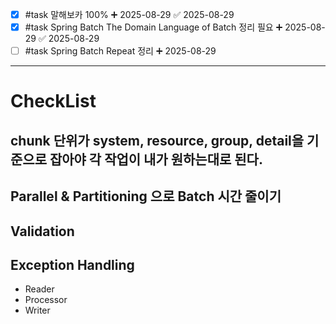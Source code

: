 - [x] #task 말해보카 100% ➕ 2025-08-29 ✅ 2025-08-29
- [x] #task Spring Batch The Domain Language of Batch 정리 필요 ➕ 2025-08-29 ✅ 2025-08-29
- [ ] #task Spring Batch Repeat 정리 ➕ 2025-08-29
****
# CheckList
## chunk 단위가 system, resource, group, detail을 기준으로 잡아야 각 작업이 내가 원하는대로 된다.
## Parallel & Partitioning 으로 Batch 시간 줄이기
## Validation
## Exception Handling
- Reader
- Processor
- Writer
